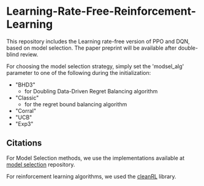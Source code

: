 # Learning-Rate-Free-Reinforcement-Learning
This repository includes the Learning rate-free version of PPO and DQN, based on model selection. The paper preprint will be available  after double-blind review.

For choosing the model selection strategy, simply set the 'modsel_alg' parameter to one of the following during the initialization:
- "BHD3"
  - for Doubling Data-Driven Regret Balancing algorithm
- "Classic"
  - for the regret bound balancing algorithm
- "Corral"
- "UCB"
- "Exp3"


## Citations
For Model Selection methods, we use the implementations available at [model selection](https://github.com/pacchiano/modelselection) repository.

For reinforcement learning algorithms, we used the [cleanRL](https://docs.cleanrl.dev/) library. 
